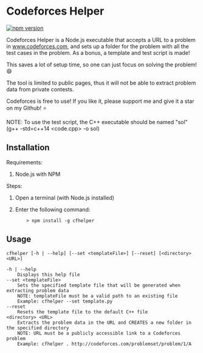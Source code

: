 # Codeforces Helper

[![npm version](https://badge.fury.io/js/cfhelper.svg)](https://badge.fury.io/js/cfhelper)

Codeforces Helper is a Node.js executable that accepts a URL to a problem in www.codeforces.com, and sets up a folder for the problem with all the test cases in the problem. As a bonus, a template and test script is made!

This saves a lot of setup time, so one can just focus on solving the problem! :smile:

The tool is limited to public pages, thus it will not be able to extract problem data from private contests.

Codeforces is free to use! If you like it, please support me and give it a star on my Github! :star:

NOTE: To use the test script, the C++ executable should be named "sol" (g++ -std=c++14 <code.cpp> -o sol)

## Installation ##

Requirements:

1. Node.js with NPM

Steps:

1. Open a terminal (with Node.js installed)
2. Enter the following command:

	```
		> npm install -g cfhelper
	```

## Usage ##

	cfhelper [-h | --help] [--set <templateFile>] [--reset] [<directory> <URL>]

   	-h | --help
		Displays this help file
	--set <templateFile>
		Sets the specified template file that will be generated when extracting problem data
		NOTE: templateFile must be a valid path to an existing file
		Example: cfhelper --set template.py
	--reset
		Resets the template file to the default C++ file
	<directory> <URL>
		Extracts the problem data in the URL and CREATES a new folder in the specified directory
		NOTE: URL must be a publicly accessible link to a Codeforces problem
		Example: cfhelper . http://codeforces.com/problemset/problem/1/A
